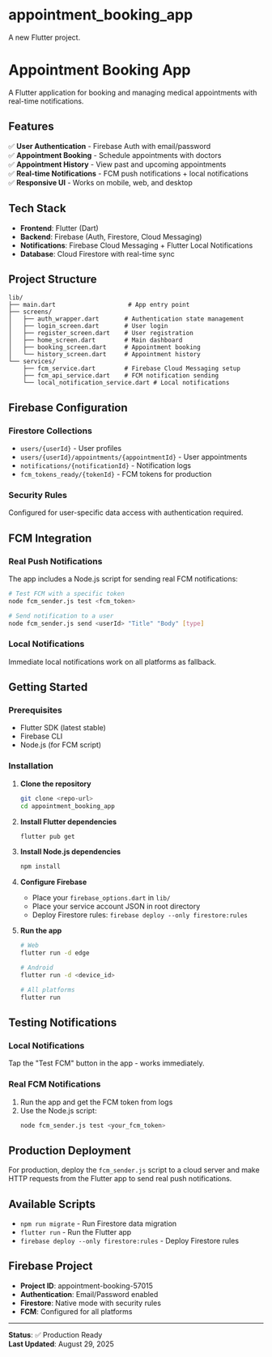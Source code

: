# appointment_booking_app

A new Flutter project.

# Appointment Booking App

A Flutter application for booking and managing medical appointments with real-time notifications.

## Features

✅ **User Authentication** - Firebase Auth with email/password  
✅ **Appointment Booking** - Schedule appointments with doctors  
✅ **Appointment History** - View past and upcoming appointments  
✅ **Real-time Notifications** - FCM push notifications + local notifications  
✅ **Responsive UI** - Works on mobile, web, and desktop  

## Tech Stack

- **Frontend**: Flutter (Dart)
- **Backend**: Firebase (Auth, Firestore, Cloud Messaging)
- **Notifications**: Firebase Cloud Messaging + Flutter Local Notifications
- **Database**: Cloud Firestore with real-time sync

## Project Structure

```
lib/
├── main.dart                    # App entry point
├── screens/
│   ├── auth_wrapper.dart       # Authentication state management
│   ├── login_screen.dart       # User login
│   ├── register_screen.dart    # User registration
│   ├── home_screen.dart        # Main dashboard
│   ├── booking_screen.dart     # Appointment booking
│   └── history_screen.dart     # Appointment history
└── services/
    ├── fcm_service.dart        # Firebase Cloud Messaging setup
    ├── fcm_api_service.dart    # FCM notification sending
    └── local_notification_service.dart # Local notifications
```

## Firebase Configuration

### Firestore Collections
- `users/{userId}` - User profiles
- `users/{userId}/appointments/{appointmentId}` - User appointments
- `notifications/{notificationId}` - Notification logs
- `fcm_tokens_ready/{tokenId}` - FCM tokens for production

### Security Rules
Configured for user-specific data access with authentication required.

## FCM Integration

### Real Push Notifications
The app includes a Node.js script for sending real FCM notifications:

```bash
# Test FCM with a specific token
node fcm_sender.js test <fcm_token>

# Send notification to a user
node fcm_sender.js send <userId> "Title" "Body" [type]
```

### Local Notifications
Immediate local notifications work on all platforms as fallback.

## Getting Started

### Prerequisites
- Flutter SDK (latest stable)
- Firebase CLI
- Node.js (for FCM script)

### Installation

1. **Clone the repository**
   ```bash
   git clone <repo-url>
   cd appointment_booking_app
   ```

2. **Install Flutter dependencies**
   ```bash
   flutter pub get
   ```

3. **Install Node.js dependencies**
   ```bash
   npm install
   ```

4. **Configure Firebase**
   - Place your `firebase_options.dart` in `lib/`
   - Place your service account JSON in root directory
   - Deploy Firestore rules: `firebase deploy --only firestore:rules`

5. **Run the app**
   ```bash
   # Web
   flutter run -d edge
   
   # Android
   flutter run -d <device_id>
   
   # All platforms
   flutter run
   ```

## Testing Notifications

### Local Notifications
Tap the "Test FCM" button in the app - works immediately.

### Real FCM Notifications
1. Run the app and get the FCM token from logs
2. Use the Node.js script:
   ```bash
   node fcm_sender.js test <your_fcm_token>
   ```

## Production Deployment

For production, deploy the `fcm_sender.js` script to a cloud server and make HTTP requests from the Flutter app to send real push notifications.

## Available Scripts

- `npm run migrate` - Run Firestore data migration
- `flutter run` - Run the Flutter app
- `firebase deploy --only firestore:rules` - Deploy Firestore rules

## Firebase Project
- **Project ID**: appointment-booking-57015
- **Authentication**: Email/Password enabled
- **Firestore**: Native mode with security rules
- **FCM**: Configured for all platforms

---

**Status**: ✅ Production Ready  
**Last Updated**: August 29, 2025
